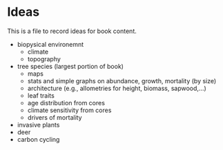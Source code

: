# Ideas

This is a file to record ideas for book content. 

- biopysical environemnt
  - climate 
  - topography
- tree species (largest portion of book)
  - maps
  - stats and simple graphs on abundance, growth, mortality (by size)
  - architecture (e.g., allometries for height, biomass, sapwood,...)
  - leaf traits
  - age distribution from cores
  - climate sensitivity from cores 
  - drivers of mortality
- invasive plants
- deer
- carbon cycling


